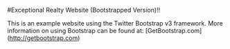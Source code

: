 #Exceptional Realty Website (Bootstrapped Version)!!

This is an example website using the Twitter Bootstrap v3 framework.
More information on using Bootstrap can be found at: [GetBootstrap.com]
(http://getbootstrap.com)
